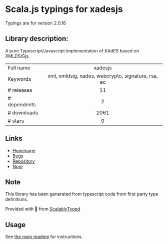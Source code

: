 
# Scala.js typings for xadesjs

Typings are for version 2.0.16

## Library description:
A pure Typescript/Javascript implementation of XAdES based on XMLDSIGjs.

|                    |                 |
| ------------------ | :-------------: |
| Full name          | xadesjs |
| Keywords           | xml, xmldsig, xades, webcrypto, signature, rsa, ec |
| # releases         | 11 |
| # dependents       | 2 |
| # downloads        | 2061 |
| # stars            | 0 |

## Links
- [Homepage](https://github.com/PeculiarVentures/xadesjs#readme)
- [Bugs](https://github.com/PeculiarVentures/xadesjs/issues)
- [Repository](https://github.com/PeculiarVentures/xadesjs)
- [Npm](https://www.npmjs.com/package/xadesjs)
    


## Note
This library has been generated from typescript code from first party type definitions.

Provided with :purple_heart: from [ScalablyTyped](https://github.com/oyvindberg/ScalablyTyped)

## Usage
See [the main readme](../../readme.md) for instructions.


